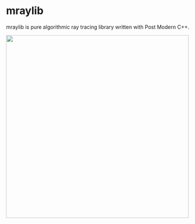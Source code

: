 # mraylib

mraylib is pure algorithmic ray tracing library written with Post Modern C++.

<img src='https://github.com/RishabhRD/mraylib/assets/26287448/f040787d-c36a-4731-8fb3-39857ec25a53' width='500'>
